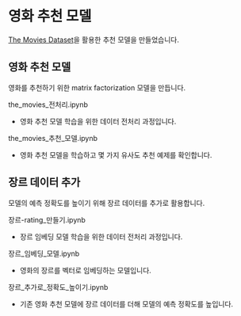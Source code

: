 # 영화 추천 모델

[The Movies Dataset](https://www.kaggle.com/datasets/rounakbanik/the-movies-dataset)을 활용한 추천 모델을 만들었습니다.

## 영화 추천 모델

영화를 추천하기 위한 matrix factorization 모델을 만듭니다.

the_movies_전처리.ipynb
- 영화 추천 모델 학습을 위한 데이터 전처리 과정입니다.

the_movies_추천_모델.ipynb
- 영화 추천 모델을 학습하고 몇 가지 유사도 추천 예제를 확인합니다.


## 장르 데이터 추가

모델의 예측 정확도를 높이기 위해 장르 데이터를 추가로 활용합니다.

장르-rating_만들기.ipynb
- 장르 임베딩 모델 학습을 위한 데이터 전처리 과정입니다.

장르_임베딩_모델.ipynb
- 영화의 장르를 벡터로 임베딩하는 모델입니다.

장르_추가로_정확도_높이기.ipynb
- 기존 영화 추천 모델에 장르 데이터를 더해 모델의 예측 정확도를 높입니다.
